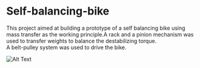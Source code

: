 # Self-balancing-bike
This project aimed at building a prototype of a self balancing bike using mass transfer as the working principle.A rack and a pinion mechanism was used to transfer weights to balance the destabilizing torque.                     
A belt-pulley system was used to drive the bike.                                                                                    
                                                                                                                 
![Alt Text](https://media.giphy.com/media/9GksvMt1uL3P8eUOho/giphy.gif)
